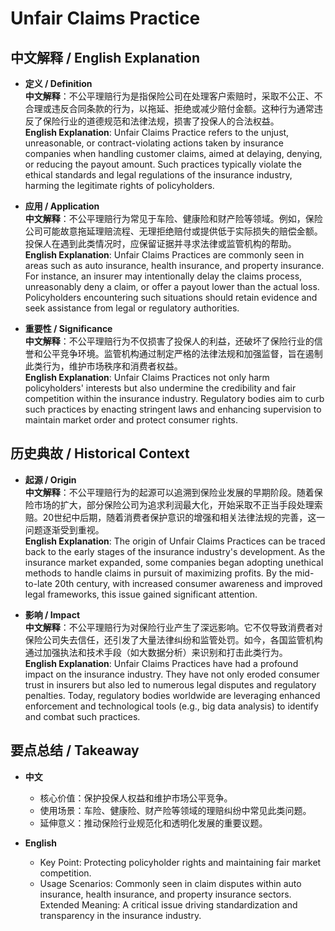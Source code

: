 # Unfair Claims Practice

## 中文解释 / English Explanation

* **定义 / Definition**  
  **中文解释**：不公平理赔行为是指保险公司在处理客户索赔时，采取不公正、不合理或违反合同条款的行为，以拖延、拒绝或减少赔付金额。这种行为通常违反了保险行业的道德规范和法律法规，损害了投保人的合法权益。  
  **English Explanation**: Unfair Claims Practice refers to the unjust, unreasonable, or contract-violating actions taken by insurance companies when handling customer claims, aimed at delaying, denying, or reducing the payout amount. Such practices typically violate the ethical standards and legal regulations of the insurance industry, harming the legitimate rights of policyholders.

* **应用 / Application**  
  **中文解释**：不公平理赔行为常见于车险、健康险和财产险等领域。例如，保险公司可能故意拖延理赔流程、无理拒绝赔付或提供低于实际损失的赔偿金额。投保人在遇到此类情况时，应保留证据并寻求法律或监管机构的帮助。  
  **English Explanation**: Unfair Claims Practices are commonly seen in areas such as auto insurance, health insurance, and property insurance. For instance, an insurer may intentionally delay the claims process, unreasonably deny a claim, or offer a payout lower than the actual loss. Policyholders encountering such situations should retain evidence and seek assistance from legal or regulatory authorities.

* **重要性 / Significance**  
  **中文解释**：不公平理赔行为不仅损害了投保人的利益，还破坏了保险行业的信誉和公平竞争环境。监管机构通过制定严格的法律法规和加强监督，旨在遏制此类行为，维护市场秩序和消费者权益。  
  **English Explanation**: Unfair Claims Practices not only harm policyholders' interests but also undermine the credibility and fair competition within the insurance industry. Regulatory bodies aim to curb such practices by enacting stringent laws and enhancing supervision to maintain market order and protect consumer rights.

## 历史典故 / Historical Context

* **起源 / Origin**  
  **中文解释**：不公平理赔行为的起源可以追溯到保险业发展的早期阶段。随着保险市场的扩大，部分保险公司为追求利润最大化，开始采取不正当手段处理索赔。20世纪中后期，随着消费者保护意识的增强和相关法律法规的完善，这一问题逐渐受到重视。  
  **English Explanation**: The origin of Unfair Claims Practices can be traced back to the early stages of the insurance industry's development. As the insurance market expanded, some companies began adopting unethical methods to handle claims in pursuit of maximizing profits. By the mid-to-late 20th century, with increased consumer awareness and improved legal frameworks, this issue gained significant attention.

* **影响 / Impact**  
  **中文解释**：不公平理赔行为对保险行业产生了深远影响。它不仅导致消费者对保险公司失去信任，还引发了大量法律纠纷和监管处罚。如今，各国监管机构通过加强执法和技术手段（如大数据分析）来识别和打击此类行为。  
  **English Explanation**: Unfair Claims Practices have had a profound impact on the insurance industry. They have not only eroded consumer trust in insurers but also led to numerous legal disputes and regulatory penalties. Today, regulatory bodies worldwide are leveraging enhanced enforcement and technological tools (e.g., big data analysis) to identify and combat such practices.

## 要点总结 / Takeaway

* **中文**  
  - 核心价值：保护投保人权益和维护市场公平竞争。  
  - 使用场景：车险、健康险、财产险等领域的理赔纠纷中常见此类问题。  
  - 延伸意义：推动保险行业规范化和透明化发展的重要议题。

* **English**  
  - Key Point: Protecting policyholder rights and maintaining fair market competition.  
  - Usage Scenarios: Commonly seen in claim disputes within auto insurance, health insurance, and property insurance sectors.  
   Extended Meaning: A critical issue driving standardization and transparency in the insurance industry.
